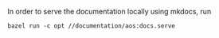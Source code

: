 In order to serve the documentation locally using mkdocs, run
```
bazel run -c opt //documentation/aos:docs.serve
```
